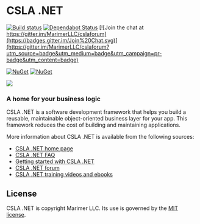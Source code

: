 CSLA .NET
====
[![Build status](https://ci.appveyor.com/api/projects/status/jl2k3pjvtqca4lei/branch/master?svg=true)](https://ci.appveyor.com/project/rockfordlhotka/csla/branch/master)
[![Dependabot Status](https://api.dependabot.com/badges/status?host=github&repo=MarimerLLC/csla)](https://dependabot.com)
[![Join the chat at https://gitter.im/MarimerLLC/cslaforum](https://badges.gitter.im/Join%20Chat.svg)](https://gitter.im/MarimerLLC/cslaforum?utm_source=badge&utm_medium=badge&utm_campaign=pr-badge&utm_content=badge)

[![NuGet](https://img.shields.io/nuget/v/CSLA-Core.svg)](https://www.nuget.org/packages/CSLA-Core)
[![NuGet](https://img.shields.io/nuget/v/Csla.svg)](https://www.nuget.org/packages/Csla)

![](https://raw.github.com/MarimerLLC/csla/master/Support/Logos/csla%20win8_mid.png)

### A home for your business logic

CSLA .NET is a software development framework that helps you build a reusable, maintainable object-oriented business layer for your app. This framework reduces the cost of building and maintaining applications. 

More information about CSLA .NET is available from the following sources:

* [CSLA .NET home page](http://www.cslanet.com)
* [CSLA .NET FAQ](https://github.com/MarimerLLC/csla/blob/master/docs/index.md)
* [Getting started with CSLA .NET](https://github.com/MarimerLLC/csla/blob/master/docs/Getting-started.md)
* [CSLA .NET forum](https://github.com/marimerllc/cslaforum) 
* [CSLA .NET training videos and ebooks](https://github.com/MarimerLLC/csla/blob/master/docs/Books-and-videos.md)

License
-------
CSLA .NET is copyright Marimer LLC.
Its use is governed by the [MIT license](https://github.com/MarimerLLC/csla/blob/master/license.md).

